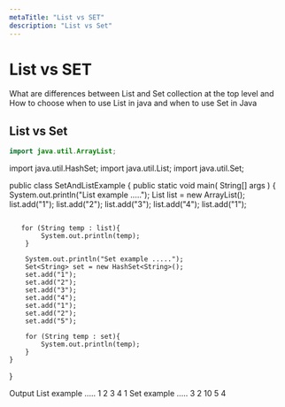 ```yaml
---
metaTitle: "List vs SET"
description: "List vs Set"
---
```


# List vs SET


What are differences between List and Set collection at the top level and How to choose when to use List in java and when to use Set in Java



## List vs Set


```java
import java.util.ArrayList;

```

import java.util.HashSet;
import java.util.List;
import java.util.Set;

public class SetAndListExample
{
public static void main( String[] args )
{
System.out.println("List example .....");
List list = new ArrayList();
list.add("1");
list.add("2");
list.add("3");
list.add("4");
list.add("1");

```

   for (String temp : list){
        System.out.println(temp);
    }

    System.out.println("Set example .....");
    Set<String> set = new HashSet<String>();
    set.add("1");
    set.add("2");
    set.add("3");
    set.add("4");
    set.add("1");
    set.add("2");
    set.add("5");

    for (String temp : set){
        System.out.println(temp);
    }
}

```

}

Output
List example .....
1
2
3
4
1
Set example .....
3
2
10
5
4

